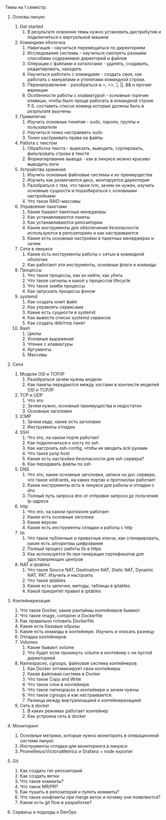 Темы на 1 семестр:
1. Основы линукс
    1. Get started
        1. В результате освоения темы нужно установить дистрибутив и подключиться к виртуальной машине
    2. Командная оболочка
        1. Навигация - научиться перемещаться по директориям
        2. Исследование системы - научиться смотреть разными способами содержимое директорий и файлов
        3. Операции с файлами и каталогами - удалять, создавать, редактировать, находить
        4. Научиться работать с командами - создать свои, как работать с мануалами и утилитами командной строки.
        5. Перенаправление - разобраться в >, >>, |, ||, && и прочие вариации
        6. Особенности работы с клавиатурой - основные горячие клавиши, чтобы было проще работать в командной строке
    P.S. составить список команд которые должны быть в результате выучены
    3. Привилегии
        1. Изучить основные понятия - sudo, пароли, группы и пользователи
        2. Научиться тонко настраивать sudo
        3. Тонко настраивать права на файлы
    4. Работа с текстом
        1. Обработка текста - вырезать, выводить, сортировать, фильтровать строки в тексте
        2. Форматирование вывода - как в линуксе можно красиво выводить логи
    5. Устройства хранения
        1. Изучить основные файловые системы и их преимущества
        2. Изучить как размечается диск, монтируется директория
        3. Разобраться с тем, что такое lvm, зачем он нужен, изучить основные сущности и поразбираться с основными настройками
        4. Что такое RAID-массивы
    6. Управление пакетами
        1. Какие бывают пакетные менеджеры
        2. Как устанавливаются пакеты
        3. Как устанавливаются репозитории
        4. Какие инструменты для обеспечения безопасности используются в репозиториях и как настраиваются
        5. Какие есть основные настройки в пакетных менеджерах и зачем
    7. Сети в линуксе
        1. Какие есть инструменты работы с сетью в командной оболочке
        2. Как работают эти инструменты, основные флаги и команды
    8. Процессы
        1. Что такое процессы, как их найти, как убить
        2. Что такое сигналы и какой у процессов lifecycle
        3. Что такое зомби процессы
        4. Как запускать процессы фоном
    9. systemd
        1. Как создать юнит файл
        2. Как управлять сервисами
        3. Какие есть сущности в systemd
        4. Как вывести список systemd сервисов
        5. Как создать deb/rmp пакет
    10. Bash
        1. Циклы
        2. Условные выражения
        3. Чтение с клавиатуры
        4. Аргументы
        5. Массивы

2. Сети
    1. Модели OSI и TCP/IP
        1. Разобраться зачем нужны модели
        2. Как пакеты передаются между хостами в контексте моделей OSI и TCP/IP
    2. TCP и UDP
        1. Что это
        2. Зачем нужно, основные преимущества и недостатки
        3. Основные заголовки
    3. ICMP
        1. Зачем надо, какие есть заголовки
        2. Инструменты отладки
    4. SSH
        1. Что это, на каком порте работает
        2. Как подключиться к хосту по ssh
        3. Как настроить ssh-config, чтобы не вводить всё руками
        4. Что такое jump host
        5. Какие есть настройки безопасности для ssh сервера?
        6. Как передавать файлы по ssh
    4. DNS
        1. Что это, какие основные заголовки, записи на днс сервере, что такое wildcards, на каких портах и протоколах работает
        2. Какие инструменты есть в линуксе для работы и отладки с dns
        3. Полный путь запроса dns от отправки запроса до получения ip-адреса
    5. http
        1. Что это, на каком протоколе работает
        2. Какие есть основные заголоки
        3. Какие версии
        4. Какие есть инструменты отладки и работы с http
    6. tls
        1. Что такое публичные и приватные ключи, как сгенерировать, какие есть алгоритмы шифрования
        2. Полный процесс работы tls в https
        3. Как используется tls при генерации сертификатов для удостоверяющих центров
    7. NAT и iptables
        1. Что такое Source NAT, Destination NAT, Static NAT, Dynamic NAT, PAT. Изучить и настроить
        2. Что такое iptables
        3. Какие есть цепочки, методы, таблицы в iptables
        4. Какой приоритет правил в iptables
3. Контейнеризация
    1. Что такое Docker, какие рантаймы контейнеров бывают
    2. Что такое image, container и Dockerfile
    3. Как правильно готовить Dockerfile
    4. Какие есть базовые образы
    5. Какие есть команды в контейнере. Изучить и описать разницу
    6. Отладка контейнеров
    7. Volumes
        1. Какие бывают volume
        2. Что будет если прокинуть volume в контейнер с не пустой директорией
    8. Namespaces, cgroups, файловая система контейнеров
        1. Как Docker оптимизирует свои контейнеры
        2. Какая файловая система в Docker
        3. Что такое Copy and Write
        4. Что такое слои в контейнере
        5. Что такое namespaces в контейнере и зачем нужны
        6. Что такое cgroups и как настраивается. 
        7. Разница между виртуализацией и контейнеризацией
    9. Сеть в docker
        1. В каких режимах работает контейнер
        2. Как устроена сеть в docker
4. Мониторинг
    1. Основные метрики, которые нужно мониторить в операционной системе линукс
    2. Инструменты отладки для мониторинга в линуксе
    3. Prometheus/VictoriaMetrics и Grafana + node exporter
5. Git
    1. Как создать гит репозиторий
    2. Как создать ветки
    3. Что такое коммиты?
    4. Что такое MR/PR?
    5. Как пушить в репозиторий и пулить коммиты?
    6. Что такое конфликты при merge веток и почему они появляются?
    7. Какие есть git flow в разработке?
6. Сервисы и подходы к DevOps
